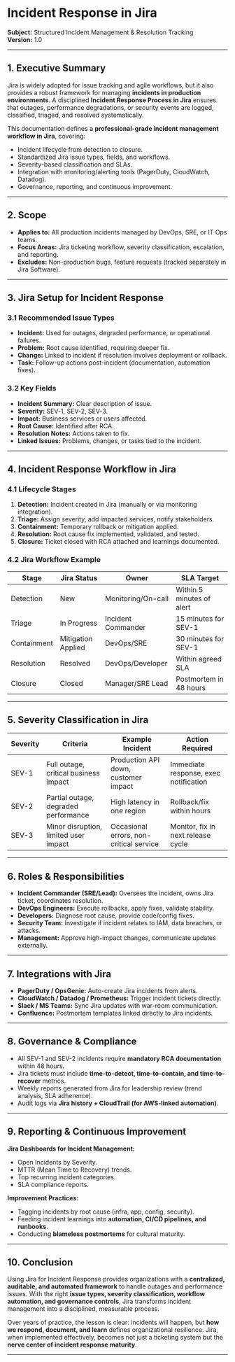 # Incident Response in Jira  
**Subject:** Structured Incident Management & Resolution Tracking  
**Version:** 1.0   

---

## 1. Executive Summary  
Jira is widely adopted for issue tracking and agile workflows, but it also provides a robust framework for managing **incidents in production environments**. A disciplined **Incident Response Process in Jira** ensures that outages, performance degradations, or security events are logged, classified, triaged, and resolved systematically.  

This documentation defines a **professional-grade incident management workflow in Jira**, covering:  
- Incident lifecycle from detection to closure.  
- Standardized Jira issue types, fields, and workflows.  
- Severity-based classification and SLAs.  
- Integration with monitoring/alerting tools (PagerDuty, CloudWatch, Datadog).  
- Governance, reporting, and continuous improvement.  

---

## 2. Scope  
- **Applies to:** All production incidents managed by DevOps, SRE, or IT Ops teams.  
- **Focus Areas:** Jira ticketing workflow, severity classification, escalation, and reporting.  
- **Excludes:** Non-production bugs, feature requests (tracked separately in Jira Software).  

---

## 3. Jira Setup for Incident Response  

### 3.1 Recommended Issue Types  
- **Incident:** Used for outages, degraded performance, or operational failures.  
- **Problem:** Root cause identified, requiring deeper fix.  
- **Change:** Linked to incident if resolution involves deployment or rollback.  
- **Task:** Follow-up actions post-incident (documentation, automation fixes).  

### 3.2 Key Fields  
- **Incident Summary:** Clear description of issue.  
- **Severity:** SEV-1, SEV-2, SEV-3.  
- **Impact:** Business services or users affected.  
- **Root Cause:** Identified after RCA.  
- **Resolution Notes:** Actions taken to fix.  
- **Linked Issues:** Problems, changes, or tasks tied to the incident.  

---

## 4. Incident Response Workflow in Jira  

### 4.1 Lifecycle Stages  
1. **Detection:** Incident created in Jira (manually or via monitoring integration).  
2. **Triage:** Assign severity, add impacted services, notify stakeholders.  
3. **Containment:** Temporary rollback or mitigation applied.  
4. **Resolution:** Root cause fix implemented, validated, and tested.  
5. **Closure:** Ticket closed with RCA attached and learnings documented.  

### 4.2 Jira Workflow Example  

| Stage          | Jira Status      | Owner            | SLA Target              |
|----------------|------------------|------------------|-------------------------|
| Detection      | New              | Monitoring/On-call| Within 5 minutes of alert |
| Triage         | In Progress      | Incident Commander| 15 minutes for SEV-1   |
| Containment    | Mitigation Applied| DevOps/SRE       | 30 minutes for SEV-1   |
| Resolution     | Resolved         | DevOps/Developer | Within agreed SLA       |
| Closure        | Closed           | Manager/SRE Lead | Postmortem in 48 hours |

---

## 5. Severity Classification in Jira  

| Severity | Criteria                                | Example Incident                        | Action Required                          |
|----------|-----------------------------------------|-----------------------------------------|------------------------------------------|
| SEV-1    | Full outage, critical business impact   | Production API down, customer impact     | Immediate response, exec notification     |
| SEV-2    | Partial outage, degraded performance    | High latency in one region              | Rollback/fix within hours                 |
| SEV-3    | Minor disruption, limited user impact   | Occasional errors, non-critical service | Monitor, fix in next release cycle        |

---

## 6. Roles & Responsibilities  

- **Incident Commander (SRE/Lead):** Oversees the incident, owns Jira ticket, coordinates resolution.  
- **DevOps Engineers:** Execute rollbacks, apply fixes, validate stability.  
- **Developers:** Diagnose root cause, provide code/config fixes.  
- **Security Team:** Investigate if incident relates to IAM, data breaches, or attacks.  
- **Management:** Approve high-impact changes, communicate updates externally.  

---

## 7. Integrations with Jira  

- **PagerDuty / OpsGenie:** Auto-create Jira incidents from alerts.  
- **CloudWatch / Datadog / Prometheus:** Trigger incident tickets directly.  
- **Slack / MS Teams:** Sync Jira updates with war-room communication.  
- **Confluence:** Postmortem templates linked directly to Jira incidents.  

---

## 8. Governance & Compliance  

- All SEV-1 and SEV-2 incidents require **mandatory RCA documentation** within 48 hours.  
- Jira tickets must include **time-to-detect, time-to-contain, and time-to-recover** metrics.  
- Weekly reports generated from Jira for leadership review (trend analysis, SLA adherence).  
- Audit logs via **Jira history + CloudTrail (for AWS-linked automation)**.  

---

## 9. Reporting & Continuous Improvement  

**Jira Dashboards for Incident Management:**  
- Open Incidents by Severity.  
- MTTR (Mean Time to Recovery) trends.  
- Top recurring incident categories.  
- SLA compliance reports.  

**Improvement Practices:**  
- Tagging incidents by root cause (infra, app, config, security).  
- Feeding incident learnings into **automation, CI/CD pipelines, and runbooks**.  
- Conducting **blameless postmortems** for cultural maturity.  

---

## 10. Conclusion  
Using Jira for Incident Response provides organizations with a **centralized, auditable, and automated framework** to handle outages and performance issues. With the right **issue types, severity classification, workflow automation, and governance controls**, Jira transforms incident management into a disciplined, measurable process.  

Over years of practice, the lesson is clear: incidents will happen, but **how we respond, document, and learn** defines organizational resilience. Jira, when implemented effectively, becomes not just a ticketing system but the **nerve center of incident response maturity**.  

---
